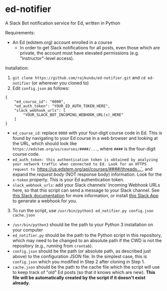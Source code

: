 # ed-notifier
A Slack Bot notification service for Ed, written in Python

Requirements:
- An Ed (edstem.org) account enrolled in a course
  - In order to get Slack notifications for all posts, even those which are private, the account must have elevated permissions (e.g. "instructor"-level access).

Installation:
1) `git clone https://github.com/rajkundu/ed-notifier.git` and `cd ed-notifier` (or wherever you cloned to)
2) Edit `config.json` as follows:
```
{
    "ed_course_id": "0000",
    "ed_auth_token": "YOUR_ED_AUTH_TOKEN_HERE",
    "slack_webhook_urls": [
        "YOUR_SLACK_BOT_INCOMING_WEBHOOK_URL(s)_HERE"
    ]
}
```
  - `ed_course_id`: replace `0000` with your four-digit course code in Ed. This is found by navigating to your Ed course in a web browser and looking at the URL, which should look like `https://edstem.org/us/courses/####/...`, where `####` is the four-digit course code.
  - `ed_auth_token: this authentication token is obtained by analyzing your network traffic when connected to Ed. Look for an HTTPS request to `https://us.edstem.org/api/courses/####/threads...`, and expand the *request body* (NOT response body) information. Look for the `x-token` property. This is your Ed authentication token.
  - `slack_webhook_urls`: add your Slack channels' Incoming Webhook URLs here, so that this script can send a message to your Slack channel. See [this Slack documentation](https://api.slack.com/messaging/webhooks#create_a_webhook) for more information, or install [this Slack App](https://api.slack.com/best-practices/blueprints/per-channel-webhooks) to generate a webhook for you.
3) To run the script, use `/usr/bin/python3 ed_notifier.py config.json cache.json`
  - `/usr/bin/python3` should be the path to your Python 3 installation on your computer
  - `ed_notifier.py` should be the path to the Python script in this repository, which may need to be changed to an absolute path if the CWD is not the repository (e.g., running from `crontab`).
  - `config.json` should be the path (or absolute path, as described just above) to the configuration JSON file. In the simplest case, this is `config.json` which you modified in Step 2 after cloning in Step 1.
  - `cache.json` should be the path to the cache file which the script will use to keep track of "old" Ed posts (so that it knows which are new). **This file will be automatically created by the script if it doesn't exist already.**
